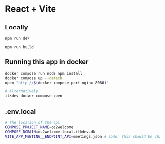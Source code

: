 # React + Vite

## Locally

```shell
npm run dev
```


```shell
npm run build
```


## Running this app in docker

```sh
docker compose run node npm install
docker compose up --detach
open "http://$(docker compose port nginx 8080)"

# Alternatively
itkdev-docker-compose open
```


## .env.local

```bash
# The location of the api
COMPOSE_PROJECT_NAME=os2welcome
COMPOSE_DOMAIN=os2welcome.local.itkdev.dk
VITE_APP_MEETING__ENDPOINT_API=meetings.json # Todo: This should be changed
```
